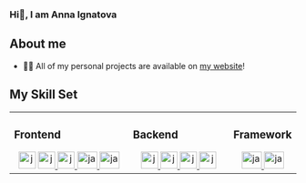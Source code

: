### Hi👋, I am Anna Ignatova 

## About me

- 👨‍💻 All of my personal projects are available on [my website](https://anigalhub.github.io)!

## My Skill Set
<table><tr><td valign="top" width="55%">

### Frontend  
<div align="center">  
<ahref='https://developer.mozilla.org/en-US/docs/Web/JavaScript'><img src="https://coderoll.net/templates/coderoll_new/images/cats/js.png" alt="javascript" width="30" height="30"/> </a>
<a href='https://www.w3.org/html/'><img src="https://cdn-icons-png.flaticon.com/512/732/732212.png" alt="javascript" width="30" height="30"/> </a>
<a href='https://www.w3schools.com/css/'><img src="https://camo.githubusercontent.com/119b29ca4b9d31cf3969a94eb57fcfbbea0879b493c09c89dc6d4b7fb9e0dc37/68747470733a2f2f63646e2e776f726c64766563746f726c6f676f2e636f6d2f6c6f676f732f6373732d332e737667" alt="javascript" width="30" height="30"/> </a>
<a href='https://getbootstrap.com/'><img src="https://upload.wikimedia.org/wikipedia/commons/thumb/b/b2/Bootstrap_logo.svg/800px-Bootstrap_logo.svg.png" alt="javascript" width="35" height="30"/> </a>
<a href='https://sass-lang.com/'><img src="https://upload.wikimedia.org/wikipedia/commons/thumb/9/96/Sass_Logo_Color.svg/1200px-Sass_Logo_Color.svg.png" alt="javascript" width="35" height="30"/> </a>
</div>

</td><td valign="top" width="50%">

### Backend  
<div align="center">  
<a href='https://www.typescriptlang.org/'><img src="https://upload.wikimedia.org/wikipedia/commons/thumb/4/4c/Typescript_logo_2020.svg/512px-Typescript_logo_2020.svg.png" alt="javascript" width="30" height="30"/> </a>
<a href='https://nodejs.org/en/'><img src="https://web-creator.ru/uploads/Page/22/nodejs.svg" alt="javascript" width="30" height="30"/> </a>
<a href='https://expressjs.com/'><img src="https://itproger.com/intensive/img/express.png" alt="javascript" width="30" height="30"/> </a>
<a href='https://www.postgresql.org/'><img src="https://blog.skillfactory.ru/wp-content/uploads/2022/04/postgresql_elephant.svg-5325977.png" alt="javascript" width="30" height="30"/> </a>
</div>

</td><td valign="top" width="1%">

### Framework 
<div align="center">  
<a href='https://vuejs.org/'><img src="https://upload.wikimedia.org/wikipedia/commons/thumb/9/95/Vue.js_Logo_2.svg/1200px-Vue.js_Logo_2.svg.png" alt="javascript" width="35" height="30"/> </a>
<a href='https://nuxtjs.org/'><img src="https://seeklogo.com/images/N/nuxt-logo-5EF50E1ABD-seeklogo.com.png" alt="javascript" width="35" height="30"/> </a>
</div>

</td></tr></table>  


